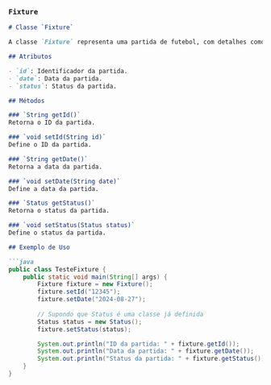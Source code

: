 
### `Fixture`

```md
# Classe `Fixture`

A classe `Fixture` representa uma partida de futebol, com detalhes como ID, data e status.

## Atributos

- `id`: Identificador da partida.
- `date`: Data da partida.
- `status`: Status da partida.

## Métodos

### `String getId()`
Retorna o ID da partida.

### `void setId(String id)`
Define o ID da partida.

### `String getDate()`
Retorna a data da partida.

### `void setDate(String date)`
Define a data da partida.

### `Status getStatus()`
Retorna o status da partida.

### `void setStatus(Status status)`
Define o status da partida.

## Exemplo de Uso

```java
public class TesteFixture {
    public static void main(String[] args) {
        Fixture fixture = new Fixture();
        fixture.setId("12345");
        fixture.setDate("2024-08-27");
        
        // Supondo que Status é uma classe já definida
        Status status = new Status();
        fixture.setStatus(status);

        System.out.println("ID da partida: " + fixture.getId());
        System.out.println("Data da partida: " + fixture.getDate());
        System.out.println("Status da partida: " + fixture.getStatus());
    }
}
